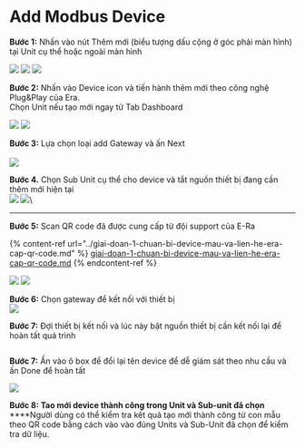 # Add Modbus Device

**Bước 1:** Nhấn vào nút Thêm mới (biểu tượng dấu cộng ở góc phải màn hình) tại Unit cụ thể hoặc ngoài màn hình

![](<../../../../.gitbook/assets/image (66).png>)    ![](<../../../../.gitbook/assets/image (6).png>)   ![](<../../../../.gitbook/assets/image (73).png>)

**Bước 2:** Nhấn vào Device icon và tiến hành thêm mới theo công nghệ Plug\&Play của Era. \
Chọn Unit nếu tạo mới ngay từ Tab Dashboard

![](<../../../../.gitbook/assets/image (52).png>)        ![](<../../../../.gitbook/assets/image (2).png>)

**Bước 3:** Lựa chọn loại add Gateway và ấn Next\
\
![](<../../../../.gitbook/assets/image (21).png>)

**Bước 4.** Chọn Sub Unit cụ thể cho device và tắt nguồn thiết bị đang cần thêm mới hiện tại\
****![](<../../../../.gitbook/assets/image (11).png>)    ![](<../../../../.gitbook/assets/image (53).png>)****\
****

**Bước 5:** Scan QR code đã được cung cấp từ đội support của E-Ra

{% content-ref url="../giai-doan-1-chuan-bi-device-mau-va-lien-he-era-cap-qr-code.md" %}
[giai-doan-1-chuan-bi-device-mau-va-lien-he-era-cap-qr-code.md](../giai-doan-1-chuan-bi-device-mau-va-lien-he-era-cap-qr-code.md)
{% endcontent-ref %}

&#x20;     ![](<../../../../.gitbook/assets/image (60).png>)       ![](<../../../../.gitbook/assets/image (29).png>)

**Bước 6:** Chọn gateway để kết nối với thiết bị\
****![](<../../../../.gitbook/assets/image (18).png>)****

**Bước 7:**  Đợi thiết bị kết nối và lúc này bật nguồn thiết bị cần kết nối lại để hoàn tất quá trình

<figure><img src="../../../../.gitbook/assets/image (4).png" alt=""><figcaption></figcaption></figure>

**Bước 7:** Ấn vào ô box để đổi lại tên device để dễ giám sát theo nhu cầu và ấn Done để hoàn tất

&#x20;![](<../../../../.gitbook/assets/image (17).png>)

**Bước 8: Tao mới device thành công trong Unit và Sub-unit đã chọn**\
****Người dùng có thể kiểm tra kết quả tạo mới thành công từ con mẫu theo QR code bằng cách vào vào đúng Units và Sub-Unit đã chọn để kiểm tra dữ liệu.&#x20;

<figure><img src="../../../../.gitbook/assets/image (3).png" alt=""><figcaption></figcaption></figure>


